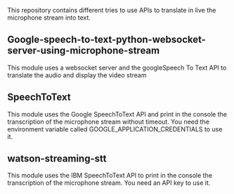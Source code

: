 This repository contains different tries to use APIs to translate in live the microphone stream into text.

## Google-speech-to-text-python-websocket-server-using-microphone-stream
This module uses a websocket server and the googleSpeech To Text API to translate the audio and display the video stream

## SpeechToText
This module uses the Google SpeechToText API and print in the console the transcription of the microphone stream without timeout. 
You need the environment variable called GOOGLE_APPLICATION_CREDENTIALS to use it.

## watson-streaming-stt
This module uses the IBM SpeechToText API to print in the console the transcription of the microphone stream.
You need an API key to use it.

